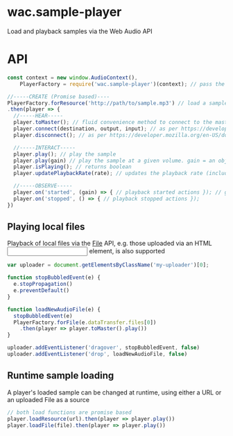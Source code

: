 # wac.sample-player

Load and playback samples via the Web Audio API

# API
```javascript
const context = new window.AudioContext(),
    PlayerFactory = require('wac.sample-player')(context); // pass the audio context to the PlayerFactory

//-----CREATE (Promise based)----
PlayerFactory.forResource('http://path/to/sample.mp3') // load a sample for a URL
.then(player => {
  //-----HEAR-----
  player.toMaster(); // fluid convenience method to connect to the master output presented by the Audio Context. Returns the player instance.
  player.connect(destination, output, input); // as per https://developer.mozilla.org/en-US/docs/Web/API/AudioNode/connect(AudioNode)
  player.disconnect(); // as per https://developer.mozilla.org/en-US/docs/Web/API/AudioNode/disconnect

  //-----INTERACT-----
  player.play(); // play the sample
  player.play(gain) // play the sample at a given volume. gain = an object that must have a .toAbsolute() method returning a gain amount (typically 0 -> 1)
  player.isPlaying(); // returns boolean
  player.updatePlaybackRate(rate); // updates the playback rate (including currently playing sound)

  //-----OBSERVE-----
  player.on('started', (gain) => { // playback started actions }); // gain is the object passed to the .play()
  player.on('stopped', () => { // playback stopped actions });
})
```
## Playing local files

Playback of local files via the [File](https://developer.mozilla.org/en-US/docs/Web/API/File) API, e.g. those uploaded via an HTML <input> element, is also supported

```javascript
var uploader = document.getElementsByClassName('my-uploader')[0];

function stopBubbledEvent(e) {
  e.stopPropagation()
  e.preventDefault()
}

function loadNewAudioFile(e) {
  stopBubbledEvent(e)
  PlayerFactory.forFile(e.dataTransfer.files[0])
    .then(player => player.toMaster().play())
}

uploader.addEventListener('dragover', stopBubbledEvent, false)
uploader.addEventListener('drop', loadNewAudioFile, false)
```

## Runtime sample loading

A player's loaded sample can be changed at runtime, using either a URL or an uploaded File as a source

```javascript
// both load functions are promise based
player.loadResource(url).then(player => player.play())
player.loadFile(file).then(player => player.play())
```
